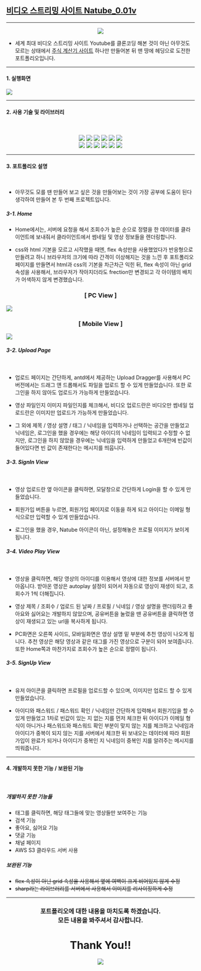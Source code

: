 ## <u>[비디오 스트리밍 사이트 Natube_0.01v](https://natube-frontend-portfolio.vercel.app/)</u>

---

<div align="center">
<img src="readmefolder/natube_icon.png">
<br>
</div>

- 세계 최대 비디오 스트리밍 사이트 Youtube를 클론코딩 해본 것이 아닌
  아무것도 모르는 상태에서 <u>[주식 계산기 사이트](https://stock-calculator.vercel.app/stockavarage)</u> 하나만 만들어본 뒤
  맨 땅에 헤딩으로 도전한 포트폴리오입니다.

---

#### 1. 실행화면

![](readmefolder/natube_portfolio.png)

---

#### 2. 사용 기술 및 라이브러리

<div align="center">
<br><br>
<img src="https://img.shields.io/badge/React.js-3766AB?style=flat-square&logo=React&logoColor=white"/>
<img src="https://img.shields.io/badge/Node.js-8DE986?style=flat-square&logo=Node.js&logoColor=black"/>
<img src="https://img.shields.io/badge/Typescript-008DC9?style=flat-square&logo=TypeScript&logoColor=white"/>
<img src="https://img.shields.io/badge/HTML-df4a17?style=flat-square&logo=HTML5&logoColor=white"/>
<img src="https://img.shields.io/badge/CSS-F9F871?style=flat-square&logo=CSS3&logoColor=black"/>
<img src="https://img.shields.io/badge/Heroku-5f12a7?style=flat-square&logo=Heroku&logoColor=white"/>
<br>

<!-- 라이브러리 -->
<img src="https://img.shields.io/badge/express-e2d810?"/>
<img src="https://img.shields.io/badge/axios-d9138a?"/>
<img src="https://img.shields.io/badge/multer-12a4d9?"/>
<img src="https://img.shields.io/badge/sharp-322e2f?"/>
<img src="https://img.shields.io/badge/sequelize-ffffff?"/>
<img src="https://img.shields.io/badge/Antd-gray?"/>
</div>

---

#### 3. 포트폴리오 설명

<br>

- 아무것도 모를 땐 만들어 보고 싶은 것을 만들어보는 것이 가장 공부에 도움이 된다 생각하여
  만들어 본 두 번째 프로젝트입니다.
  <br>

##### 3-1. Home

- Home에서는, 서버에 요청을 해서 조회수가 높은 순으로 정렬을 한 데이터를 클라이언트에 보내줘서
  클라이언트에서 썸네일 및 영상 정보들을 렌더링합니다.
  <br>

- css와 html 기본을 모르고 시작했을 때엔, flex 속성만을 사용했었다가
  반응형으로 만들려고 하니 브라우저의 크기에 따라 간격이 이상해지는 것을 느낀 후
  포트폴리오 페이지를 만들면서 html과 css의 기본을 차근차근 익힌 뒤,
  flex 속성이 아닌 grid 속성을 사용해서, 브라우저가 작아지더라도 frection만 변경되고
  각 아이템의 배치가 어색하지 않게 변경했습니다.
  <br>

### <div align="center">[ PC View ]</div>

![](readmefolder/home_pc.png)
<br>

### <div align="center">[ Mobile View ]</div>

![](readmefolder/home_mobile.png)
<br>

##### 3-2. Upload Page

<br>

- 업로드 페이지는 간단하게, antd에서 제공하는 Upload Dragger를 사용해서 PC버전에서는
  드래그 앤 드롭해서도 파일을 업로드 할 수 있게 만들었습니다.
  또한 로그인을 하지 않아도 업로드가 가능하게 만들었습니다.
  <br>

- 영상 파일인지 이미지 파일인지를 체크해서, 비디오 업로드란은 비디오만
  썸네일 업로드란은 이미지만 업로드가 가능하게 만들었습니다.
  <br>

- 그 외에 제목 / 영상 설명 / 태그 / 닉네임을 입력하거나 선택하는 공간을 만들었고
  닉네임은, 로그인을 했을 경우에는 해당 아이디의 닉네임이 입력되고 수정할 수 없지만,
  로그인을 하지 않았을 경우에는 닉네임을 입력하게 만들었고 6개란에 빈값이 들어있다면
  빈 값이 존재한다는 메시지를 띄웁니다.
  <br>

##### 3-3. SignIn View

<br>

- 영상 업로드란 옆 아이콘을 클릭하면, 모달창으로 간단하게 Login을 할 수 있게 만들었습니다.
  <br>

- 회원가입 버튼을 누르면, 회원가입 페이지로 이동을 하게 되고
  아이디는 이메일 형식으로만 입력할 수 있게 만들었습니다.
  <br>

- 로그인을 했을 경우, Natube 아이콘이 아닌, 설정해놓은 프로필 이미지가 보이게 됩니다.
  <br>

##### 3-4. Video Play View

<br>

- 영상을 클릭하면, 해당 영상의 아이디를 이용해서 영상에 대한 정보를 서버에서 받아옵니다.
  받아온 영상은 autoplay 설정이 되어서 자동으로 영상이 재생이 되고, 조회수가 1씩 더해집니다.
  <br>

- 영상 제목 / 조회수 / 업로드 된 날짜 / 프로필 / 닉네임 / 영상 설명을 랜더링하고
  좋아요와 싫어요는 개발하지 않았으며, 공유버튼을 눌렀을 땐 공유버튼을 클릭하면
  영상이 재생되고 있는 url을 복사하게 됩니다.
  <br>

- PC화면은 오른쪽 사이드, 모바일화면은 영상 설명 밑 부분에 추천 영상이 나오게 됩니다.
  추천 영상은 해당 영상과 같은 태그를 가진 영상으로 구분이 되어 보여줍니다.
  또한 Home쪽과 마찬가지로 조회수가 높은 순으로 정렬이 됩니다.
  <br>

##### 3-5. SignUp View

<br>

- 유저 아이콘을 클릭하면 프로필을 업로드할 수 있으며, 이미지만 업로드 할 수 있게 만들었습니다.
  <br>

- 아이디와 패스워드 / 패스워드 확인 / 닉네임만 간단하게 입력해서 회원기입을 할 수 있게 만들었고
  1차로 빈값이 있는 지 없는 지를 먼저 체크한 뒤 아이디가 이메일 형식이 아니거나
  패스워드와 패스워드 확인 부분이 맞지 않는 지를 체크하고
  닉네임과 아이디가 중복이 되지 않는 지를 서버에서 체크한 뒤 보내오는 데이터에 따라
  회원가입이 완료가 되거나 아이디가 중복인 지 닉네임이 중복인 지를 알려주는 메시지를 띄워줍니다.
  <br>

---

#### 4. 개발하지 못한 기능 / 보완된 기능

<br>

##### 개발하지 못한 기능들

- 태그를 클릭하면, 해당 태그들에 맞는 영상들만 보여주는 기능
- 검색 기능
- 좋아요, 싫어요 기능
- 댓글 기능
- 채널 페이지
- AWS S3 클라우드 서버 사용
  <br>

##### 보완된 기능

- ~~flex 속성이 아닌 grid 속성을 사용해서 옆에 여백이 크게 비어있지 않게 수정~~
- ~~sharp라는 라이브러리를 서버에서 사용해서 이미지를 리사이징하게 수정~~

---

### <div align="center">포트폴리오에 대한 내용을 마치도록 하겠습니다.<br> 모든 내용을 봐주셔서 감사합니다.</div>

# <div align="center">Thank You!!</div>

<div align="center">
<a href="https://includecoding.tistory.com/">
<img src="https://img.shields.io/badge/My Blog ( Click Me! )-3766AB?style=flat-square&logo=Bloglovin&logoColor=white"/>
</a>
</div>

